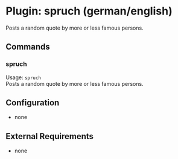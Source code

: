 Plugin: spruch (german/english)
===
Posts a random quote by more or less famous persons.

## Commands

### spruch
Usage: `spruch`  
Posts a random quote by more or less famous persons.

## Configuration
- none

## External Requirements
- none
